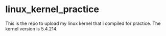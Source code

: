# linux_kernel_practice
This is the repo to upload my linux kernel that i compiled for practice. The kernel version is 5.4.214. 
